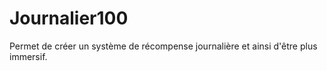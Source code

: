 # Journalier100
Permet de créer un système de récompense journalière et ainsi d'être plus immersif.  
